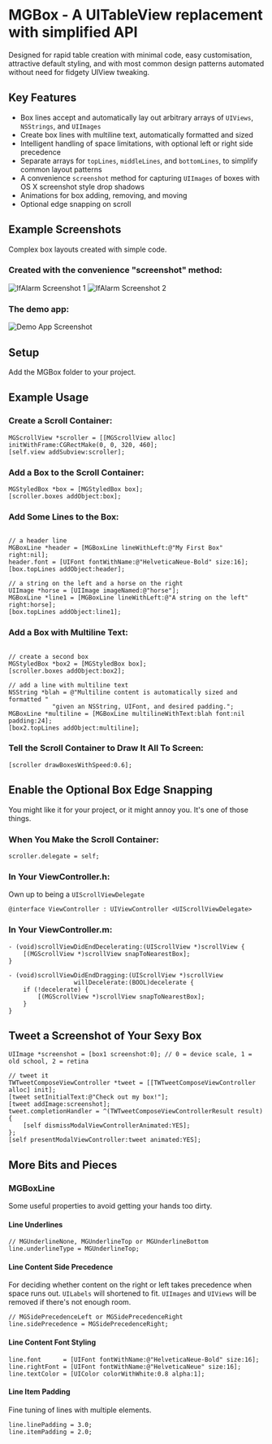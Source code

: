 # MGBox - A UITableView replacement with simplified API

Designed for rapid table creation with minimal code, easy customisation, attractive default styling, and with most common design patterns automated without need for fidgety UIView tweaking.

## Key Features

- Box lines accept and automatically lay out arbitrary arrays of `UIViews`, 
  `NSStrings`, and `UIImages`
- Create box lines with multiline text, automatically formatted and sized
- Intelligent handling of space limitations, with optional left or right side 
  precedence 
- Separate arrays for `topLines`, `middleLines`, and `bottomLines`, to simplify 
  common layout patterns
- A convenience `screenshot` method for capturing `UIImages` of boxes with OS X 
  screenshot style drop shadows
- Animations for box adding, removing, and moving  
- Optional edge snapping on scroll

## Example Screenshots

Complex box layouts created with simple code.

### Created with the convenience "screenshot" method:

![IfAlarm Screenshot 1](http://cloud.github.com/downloads/sobri909/MGBox/Screenshot1.png)
![IfAlarm Screenshot 2](http://cloud.github.com/downloads/sobri909/MGBox/Screenshot2.png)

### The demo app:

![Demo App Screenshot](http://cloud.github.com/downloads/sobri909/MGBox/DemoAppScreenshot.png)

## Setup

Add the MGBox folder to your project.

## Example Usage

### Create a Scroll Container:

```objc
MGScrollView *scroller = [[MGScrollView alloc] initWithFrame:CGRectMake(0, 0, 320, 460];
[self.view addSubview:scroller];
```

### Add a Box to the Scroll Container:

```objc
MGStyledBox *box = [MGStyledBox box];
[scroller.boxes addObject:box];
```

### Add Some Lines to the Box:

```objc

// a header line
MGBoxLine *header = [MGBoxLine lineWithLeft:@"My First Box" right:nil];
header.font = [UIFont fontWithName:@"HelveticaNeue-Bold" size:16];
[box.topLines addObject:header];

// a string on the left and a horse on the right
UIImage *horse = [UIImage imageNamed:@"horse"];
MGBoxLine *line1 = [MGBoxLine lineWithLeft:@"A string on the left" right:horse];
[box.topLines addObject:line1];
```

### Add a Box with Multiline Text:

```objc

// create a second box
MGStyledBox *box2 = [MGStyledBox box];
[scroller.boxes addObject:box2];

// add a line with multiline text
NSString *blah = @"Multiline content is automatically sized and formatted "
            "given an NSString, UIFont, and desired padding.";
MGBoxLine *multiline = [MGBoxLine multilineWithText:blah font:nil padding:24];
[box2.topLines addObject:multiline];
```

### Tell the Scroll Container to Draw It All To Screen:

```objc
[scroller drawBoxesWithSpeed:0.6];
```

## Enable the Optional Box Edge Snapping

You might like it for your project, or it might annoy you. It's one of those things.

### When You Make the Scroll Container:

```objc
scroller.delegate = self;
```

### In Your ViewController.h:

Own up to being a `UIScrollViewDelegate`

```objc
@interface ViewController : UIViewController <UIScrollViewDelegate>
```

### In Your ViewController.m:

```objc
- (void)scrollViewDidEndDecelerating:(UIScrollView *)scrollView {
    [(MGScrollView *)scrollView snapToNearestBox];
}

- (void)scrollViewDidEndDragging:(UIScrollView *)scrollView
                  willDecelerate:(BOOL)decelerate {
    if (!decelerate) {
        [(MGScrollView *)scrollView snapToNearestBox];
    }
}
```

## Tweet a Screenshot of Your Sexy Box

```objc
UIImage *screenshot = [box1 screenshot:0]; // 0 = device scale, 1 = old school, 2 = retina

// tweet it
TWTweetComposeViewController *tweet = [[TWTweetComposeViewController alloc] init];
[tweet setInitialText:@"Check out my box!"];
[tweet addImage:screenshot];
tweet.completionHandler = ^(TWTweetComposeViewControllerResult result) {
    [self dismissModalViewControllerAnimated:YES];
};
[self presentModalViewController:tweet animated:YES];
```

## More Bits and Pieces

### MGBoxLine

Some useful properties to avoid getting your hands too dirty.

#### Line Underlines
```objc
// MGUnderlineNone, MGUnderlineTop or MGUnderlineBottom
line.underlineType = MGUnderlineTop; 
```

#### Line Content Side Precedence

For deciding whether content on the right or left takes precedence when space runs out. `UILabels` will shortened to fit. `UIImages` and `UIViews` will be removed if there's not enough room.

```objc
// MGSidePrecedenceLeft or MGSidePrecedenceRight
line.sidePrecedence = MGSidePrecedenceRight;
```

#### Line Content Font Styling

```objc
line.font      = [UIFont fontWithName:@"HelveticaNeue-Bold" size:16];
line.rightFont = [UIFont fontWithName:@"HelveticaNeue" size:16];
line.textColor = [UIColor colorWithWhite:0.8 alpha:1];
```

#### Line Item Padding

Fine tuning of lines with multiple elements.

```objc
line.linePadding = 3.0;
line.itemPadding = 2.0;
```
